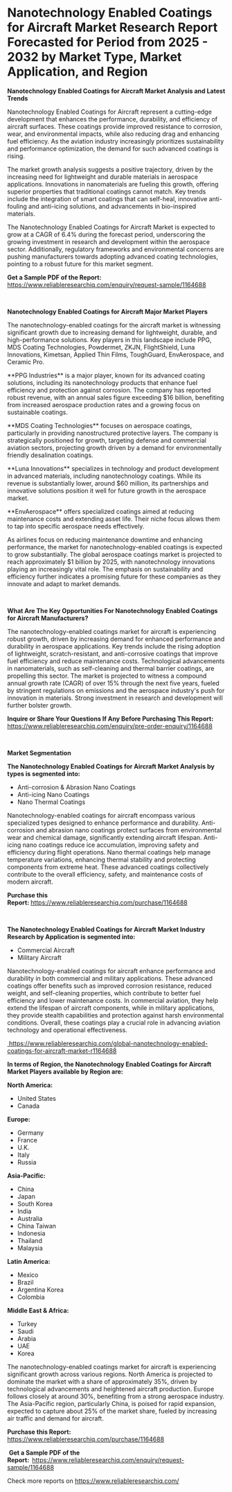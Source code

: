 <p><h1>Nanotechnology Enabled Coatings for Aircraft Market Research Report Forecasted for Period from 2025 -  2032 by Market Type, Market Application, and Region</h1></p><p><strong>Nanotechnology Enabled Coatings for Aircraft Market Analysis and Latest Trends</strong></p>
<p><p>Nanotechnology Enabled Coatings for Aircraft represent a cutting-edge development that enhances the performance, durability, and efficiency of aircraft surfaces. These coatings provide improved resistance to corrosion, wear, and environmental impacts, while also reducing drag and enhancing fuel efficiency. As the aviation industry increasingly prioritizes sustainability and performance optimization, the demand for such advanced coatings is rising.</p><p>The market growth analysis suggests a positive trajectory, driven by the increasing need for lightweight and durable materials in aerospace applications. Innovations in nanomaterials are fueling this growth, offering superior properties that traditional coatings cannot match. Key trends include the integration of smart coatings that can self-heal, innovative anti-fouling and anti-icing solutions, and advancements in bio-inspired materials.</p><p>The Nanotechnology Enabled Coatings for Aircraft Market is expected to grow at a CAGR of 6.4% during the forecast period, underscoring the growing investment in research and development within the aerospace sector. Additionally, regulatory frameworks and environmental concerns are pushing manufacturers towards adopting advanced coating technologies, pointing to a robust future for this market segment.</p></p>
<p><strong>Get a Sample PDF of the Report:&nbsp;</strong> <a href="https://www.reliableresearchiq.com/enquiry/request-sample/1164688?utm_campaign=2257&utm_medium=2&utm_source=Github&utm_content=ia&utm_term=02022025&utm_id=nanotechnology-enabled-coatings-for-aircraft">https://www.reliableresearchiq.com/enquiry/request-sample/1164688</a></p>
<p>&nbsp;</p>
<p><strong>Nanotechnology Enabled Coatings for Aircraft Major Market Players</strong></p>
<p><p>The nanotechnology-enabled coatings for the aircraft market is witnessing significant growth due to increasing demand for lightweight, durable, and high-performance solutions. Key players in this landscape include PPG, MDS Coating Technologies, Powdermet, ZKJN, FlightShield, Luna Innovations, Kimetsan, Applied Thin Films, ToughGuard, EnvAerospace, and Ceramic Pro. </p><p>**PPG Industries** is a major player, known for its advanced coating solutions, including its nanotechnology products that enhance fuel efficiency and protection against corrosion. The company has reported robust revenue, with an annual sales figure exceeding $16 billion, benefiting from increased aerospace production rates and a growing focus on sustainable coatings.</p><p>**MDS Coating Technologies** focuses on aerospace coatings, particularly in providing nanostructured protective layers. The company is strategically positioned for growth, targeting defense and commercial aviation sectors, projecting growth driven by a demand for environmentally friendly desalination coatings.</p><p>**Luna Innovations** specializes in technology and product development in advanced materials, including nanotechnology coatings. While its revenue is substantially lower, around $60 million, its partnerships and innovative solutions position it well for future growth in the aerospace market.</p><p>**EnvAerospace** offers specialized coatings aimed at reducing maintenance costs and extending asset life. Their niche focus allows them to tap into specific aerospace needs effectively.</p><p>As airlines focus on reducing maintenance downtime and enhancing performance, the market for nanotechnology-enabled coatings is expected to grow substantially. The global aerospace coatings market is projected to reach approximately $1 billion by 2025, with nanotechnology innovations playing an increasingly vital role. The emphasis on sustainability and efficiency further indicates a promising future for these companies as they innovate and adapt to market demands.</p></p>
<p>&nbsp;</p>
<p><strong>What Are The Key Opportunities For Nanotechnology Enabled Coatings for Aircraft Manufacturers?</strong></p>
<p><p>The nanotechnology-enabled coatings market for aircraft is experiencing robust growth, driven by increasing demand for enhanced performance and durability in aerospace applications. Key trends include the rising adoption of lightweight, scratch-resistant, and anti-corrosive coatings that improve fuel efficiency and reduce maintenance costs. Technological advancements in nanomaterials, such as self-cleaning and thermal barrier coatings, are propelling this sector. The market is projected to witness a compound annual growth rate (CAGR) of over 15% through the next five years, fueled by stringent regulations on emissions and the aerospace industry's push for innovation in materials. Strong investment in research and development will further bolster growth.</p></p>
<p><strong>Inquire or Share Your Questions If Any Before Purchasing This Report:</strong> <a href="https://www.reliableresearchiq.com/enquiry/pre-order-enquiry/1164688?utm_campaign=2257&utm_medium=2&utm_source=Github&utm_content=ia&utm_term=02022025&utm_id=nanotechnology-enabled-coatings-for-aircraft">https://www.reliableresearchiq.com/enquiry/pre-order-enquiry/1164688</a></p>
<p>&nbsp;</p>
<p><strong>Market Segmentation</strong></p>
<p><strong>The Nanotechnology Enabled Coatings for Aircraft Market Analysis by types is segmented into:</strong></p>
<p><ul><li>Anti-corrosion & Abrasion Nano Coatings</li><li>Anti-icing Nano Coatings</li><li>Nano Thermal Coatings</li></ul></p>
<p><p>Nanotechnology-enabled coatings for aircraft encompass various specialized types designed to enhance performance and durability. Anti-corrosion and abrasion nano coatings protect surfaces from environmental wear and chemical damage, significantly extending aircraft lifespan. Anti-icing nano coatings reduce ice accumulation, improving safety and efficiency during flight operations. Nano thermal coatings help manage temperature variations, enhancing thermal stability and protecting components from extreme heat. These advanced coatings collectively contribute to the overall efficiency, safety, and maintenance costs of modern aircraft.</p></p>
<p><strong>Purchase this Report:&nbsp;</strong><a href="https://www.reliableresearchiq.com/purchase/1164688?utm_campaign=2257&utm_medium=2&utm_source=Github&utm_content=ia&utm_term=02022025&utm_id=nanotechnology-enabled-coatings-for-aircraft">https://www.reliableresearchiq.com/purchase/1164688</a></p>
<p>&nbsp;</p>
<p><strong>The Nanotechnology Enabled Coatings for Aircraft Market Industry Research by Application is segmented into:</strong></p>
<p><ul><li>Commercial Aircraft</li><li>Military Aircraft</li></ul></p>
<p><p>Nanotechnology-enabled coatings for aircraft enhance performance and durability in both commercial and military applications. These advanced coatings offer benefits such as improved corrosion resistance, reduced weight, and self-cleaning properties, which contribute to better fuel efficiency and lower maintenance costs. In commercial aviation, they help extend the lifespan of aircraft components, while in military applications, they provide stealth capabilities and protection against harsh environmental conditions. Overall, these coatings play a crucial role in advancing aviation technology and operational effectiveness.</p></p>
<p><a href="https://www.reliableresearchiq.com/global-nanotechnology-enabled-coatings-for-aircraft-market-r1164688?utm_campaign=2257&utm_medium=2&utm_source=Github&utm_content=ia&utm_term=02022025&utm_id=nanotechnology-enabled-coatings-for-aircraft">&nbsp;https://www.reliableresearchiq.com/global-nanotechnology-enabled-coatings-for-aircraft-market-r1164688</a></p>
<p><strong>In terms of Region, the Nanotechnology Enabled Coatings for Aircraft Market Players available by Region are:</strong></p>
<p>
    <p> <strong> North America: </strong>
        <ul>
            <li>United States</li>
            <li>Canada</li>
        </ul>
        </p> 
    <p> <strong> Europe: </strong>
        <ul>
            <li>Germany</li>
            <li>France</li>
            <li>U.K.</li>
            <li>Italy</li>
            <li>Russia</li>
        </ul>
        </p> 
    <p> <strong> Asia-Pacific: </strong>
        <ul>
            <li>China</li>
            <li>Japan</li>
            <li>South Korea</li>
            <li>India</li>
            <li>Australia</li>
            <li>China Taiwan</li>
            <li>Indonesia</li>
            <li>Thailand</li>
            <li>Malaysia</li>
        </ul>
        </p> 
    <p> <strong> Latin America: </strong>
        <ul>
            <li>Mexico</li>
            <li>Brazil</li>
            <li>Argentina Korea</li>
            <li>Colombia</li>
        </ul>
        </p> 
    <p> <strong> Middle East & Africa: </strong>
        <ul>
            <li>Turkey</li>
            <li>Saudi</li>
            <li>Arabia</li>
            <li>UAE</li>
            <li>Korea</li>
        </ul>
    </p>
    </p>
<p><p>The nanotechnology-enabled coatings market for aircraft is experiencing significant growth across various regions. North America is projected to dominate the market with a share of approximately 35%, driven by technological advancements and heightened aircraft production. Europe follows closely at around 30%, benefiting from a strong aerospace industry. The Asia-Pacific region, particularly China, is poised for rapid expansion, expected to capture about 25% of the market share, fueled by increasing air traffic and demand for aircraft.</p></p>
<p><strong>Purchase this Report: </strong><a href="https://www.reliableresearchiq.com/purchase/1164688?utm_campaign=2257&utm_medium=2&utm_source=Github&utm_content=ia&utm_term=02022025&utm_id=nanotechnology-enabled-coatings-for-aircraft">https://www.reliableresearchiq.com/purchase/1164688</a></p>
<p>&nbsp;<strong>Get a Sample PDF of the Report:&nbsp;&nbsp;</strong><a href="https://www.reliableresearchiq.com/enquiry/request-sample/1164688?utm_campaign=2257&utm_medium=2&utm_source=Github&utm_content=ia&utm_term=02022025&utm_id=nanotechnology-enabled-coatings-for-aircraft">https://www.reliableresearchiq.com/enquiry/request-sample/1164688</a></p>
<p><strong></strong></p>
<p>Check more reports on <a href="https://www.reliableresearchiq.com/?utm_campaign=2257&utm_medium=2&utm_source=Github&utm_content=ia&utm_term=02022025&utm_id=nanotechnology-enabled-coatings-for-aircraft">https://www.reliableresearchiq.com/</a></p>